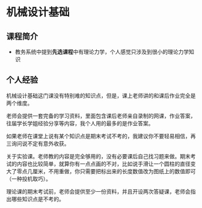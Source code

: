# 机械设计基础
## 课程简介
- 教务系统中提到**先选课程**中有理论力学，个人感觉只涉及到很小的理论力学知识

## 个人经验
机械设计基础这门课没有特别难的知识点，但是，课上老师讲的和课后作业完全是两个维度。

老师会提供一套完备的学习资料，里面包含课后老师亲自录制的网课，作业答案，往届学长学姐经验分享等内容，我个人用的最多的是作业答案。

如果老师在课堂上说有某个知识点是期末考试不考的，我建议你不要轻易相信，再三询问说不定有意外收获。

关于实验课。老师教的内容是完全够用的，没有必要课后自己找习题来做。期末考试的内容也比较简单，就算你有一点点画的不对，比如说手滑让一个圆柱的直径变大了零点几厘米，不用重做，你只需要把标出来的长度数值改为图纸上的数值即可（一种投机取巧）。

理论课的期末考试前，老师会提供至少一份资料，并且开设两次答疑课，老师会指出哪些知识点是不考的。